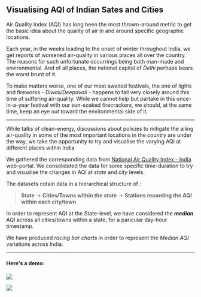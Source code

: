 ## Visualising AQI of Indian Sates and Cities

Air Quality Index (AQI) has long been the most thrown-around metric to get the basic idea about the quality of air in and around specific geographic locations.

Each year, in the weeks leading to the onset of winter throughout India, we get reports of worsened air-quality in various places all over the country. The reasons for such unfortunate occurrings being both man-made and environmental. And of all places, the national capital of _Delhi_ perhaps bears the worst brunt of it.

To make matters worse, one of our most awaited festivals, the one of lights and fireworks - _Diwali/Deepavali_ - happens to fall very closely around this time of suffering air-quality. While we cannot help but partake in this once-in-a-year festival with our sun-soaked firecrackers, we should, at the same time, keep an eye out toward the environmental side of it.

--- 
While talks of clean-energy, discussions about policies to mitigate the ailing air-quality in some of the most important locations in the country are under the way, we take the opportunity to try and visualise the varying AQI at different places within India.

We gathered the corresponding data from [National Air Quality Index - India](https://airquality.cpcb.gov.in/AQI_India_Iframe/) web-portal. We consolidated the data for some specific time-duration to try and visualise the changes in AQI at _state_ and _city_ levels.

The datasets cotain data in a hierarchical structure of : 
> **State** -> **Cities/Towns within the state** -> **Stations recording the AQI within each city/town**

In order to represent AQI at the State-level, we have considered the _**median**_ AQI across all cities/towns within a state, for a paricular day-hour timestamp.

We have produced _racing bar charts_ in order to represent the _Median AQI_ variations across India.

---
#### Here's a demo:

![](./animations/india_aqi_states20231112_225829.gif)

![](./animations/india_aqi_cities20231112_230610.gif)
